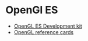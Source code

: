 OpenGl ES
===
- [OpenGL ES Development kit](https://registry.khronos.org/OpenGL-Refpages/es2.0/)
- [OpenGL reference cards](https://www.khronos.org/developers/reference-cards/)

